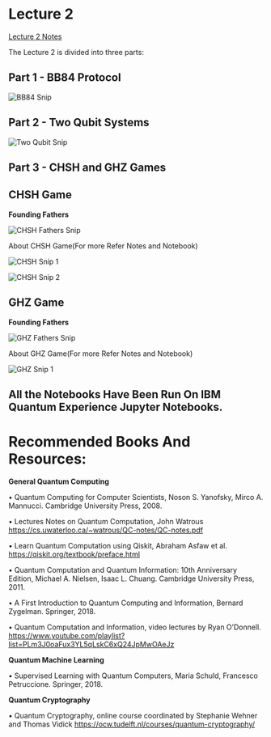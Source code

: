 # Lecture 2

<a href="https://github.com/aryashah2k/Quantum-Computing-Collection-Of-Resources/blob/main/CERN%20-%20Practical%20Introduction%20To%20Quantum%20Computing/Lecture%202%20Resources/Lecture%202%20Notes.pdf">Lecture 2 Notes</a>

The Lecture 2 is divided into three parts:

## Part 1 - BB84 Protocol

![BB84 Snip](https://github.com/aryashah2k/Quantum-Computing-Collection-Of-Resources/blob/main/CERN%20-%20Practical%20Introduction%20To%20Quantum%20Computing/Lecture%202%20Resources/assets/BB84%20Snip.png)

## Part 2 - Two Qubit Systems

![Two Qubit Snip](https://github.com/aryashah2k/Quantum-Computing-Collection-Of-Resources/blob/main/CERN%20-%20Practical%20Introduction%20To%20Quantum%20Computing/Lecture%202%20Resources/assets/Two%20Qubit%20Snip.png)

## Part 3 - CHSH and GHZ Games

## CHSH Game

**Founding Fathers**

![CHSH Fathers Snip](https://github.com/aryashah2k/Quantum-Computing-Collection-Of-Resources/blob/main/CERN%20-%20Practical%20Introduction%20To%20Quantum%20Computing/Lecture%202%20Resources/assets/CHSH%20Fathers%20Snip.PNG)

About CHSH Game(For more Refer Notes and Notebook)

![CHSH Snip 1](https://github.com/aryashah2k/Quantum-Computing-Collection-Of-Resources/blob/main/CERN%20-%20Practical%20Introduction%20To%20Quantum%20Computing/Lecture%202%20Resources/assets/CHSH%20Snip%201.png)

![CHSH Snip 2](https://github.com/aryashah2k/Quantum-Computing-Collection-Of-Resources/blob/main/CERN%20-%20Practical%20Introduction%20To%20Quantum%20Computing/Lecture%202%20Resources/assets/CHSH%20Snip%202.png)

## GHZ Game

**Founding Fathers**

![GHZ Fathers Snip](https://github.com/aryashah2k/Quantum-Computing-Collection-Of-Resources/blob/main/CERN%20-%20Practical%20Introduction%20To%20Quantum%20Computing/Lecture%202%20Resources/assets/GHZ%20Fathers%20Snip.PNG)

About GHZ Game(For more Refer Notes and Notebook)

![GHZ Snip 1](https://github.com/aryashah2k/Quantum-Computing-Collection-Of-Resources/blob/main/CERN%20-%20Practical%20Introduction%20To%20Quantum%20Computing/Lecture%202%20Resources/assets/GHZ%20Snip%201.png)

## All the Notebooks Have Been Run On IBM Quantum Experience Jupyter Notebooks.

# Recommended Books And Resources:

**General Quantum Computing**

• Quantum Computing for Computer Scientists, Noson S. Yanofsky, Mirco A. Mannucci.
Cambridge University Press, 2008.

• Lectures Notes on Quantum Computation, John Watrous
https://cs.uwaterloo.ca/~watrous/QC-notes/QC-notes.pdf

• Learn Quantum Computation using Qiskit, Abraham Asfaw et al.
https://qiskit.org/textbook/preface.html

• Quantum Computation and Quantum Information: 10th Anniversary Edition, Michael
A. Nielsen, Isaac L. Chuang. Cambridge University Press, 2011.

• A First Introduction to Quantum Computing and Information, Bernard Zygelman.
Springer, 2018.

• Quantum Computation and Information, video lectures by Ryan O’Donnell.
https://www.youtube.com/playlist?list=PLm3J0oaFux3YL5qLskC6xQ24JpMwOAeJz

**Quantum Machine Learning**

• Supervised Learning with Quantum Computers, Maria Schuld, Francesco
Petruccione. Springer, 2018.

**Quantum Cryptography**

• Quantum Cryptography, online course coordinated by Stephanie Wehner and
Thomas Vidick https://ocw.tudelft.nl/courses/quantum-cryptography/



